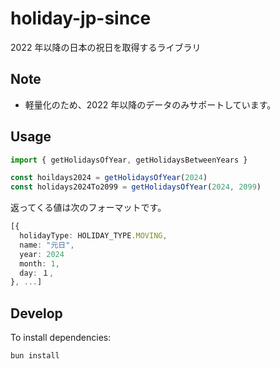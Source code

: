 # holiday-jp-since

2022 年以降の日本の祝日を取得するライブラリ

## Note

- 軽量化のため、2022 年以降のデータのみサポートしています。

## Usage

```ts
import { getHolidaysOfYear, getHolidaysBetweenYears }

const hoildays2024 = getHolidaysOfYear(2024)
const holidays2024To2099 = getHolidaysOfYear(2024, 2099)
```

返ってくる値は次のフォーマットです。

```ts
[{
  holidayType: HOLIDAY_TYPE.MOVING,
  name: "元日",
  year: 2024
  month: 1,
  day: １,
}, ...]
```

## Develop

To install dependencies:

```bash
bun install
```
